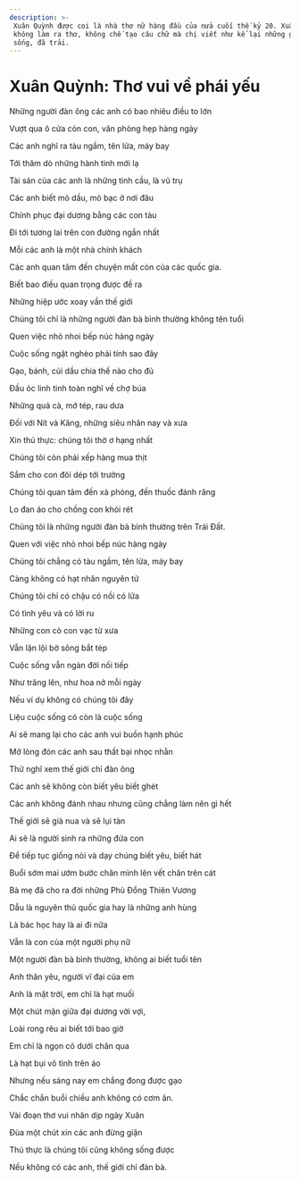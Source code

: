 ```yaml
---
description: >-
 Xuân Quỳnh được coi là nhà thơ nữ hàng đầu của nửa cuối thế kỷ 20. Xuân Quỳnh
 không làm ra thơ, không chế tạo câu chữ mà chị viết như kể lại những gì chị đã
 sống, đã trải.
---
```


# Xuân Quỳnh: Thơ vui về phái yếu

Những người đàn ông các anh có bao nhiêu điều to lớn

Vượt qua ô cửa cỏn con, văn phòng hẹp hàng ngày

Các anh nghĩ ra tàu ngầm, tên lửa, máy bay

Tới thăm dò những hành tinh mới lạ

Tài sản của các anh là những tinh cầu, là vũ trụ

Các anh biết mỏ dầu, mỏ bạc ở nơi đâu

Chính phục đại dương bằng các con tàu

Đi tới tương lai trên con đường ngắn nhất

Mỗi các anh là một nhà chính khách

Các anh quan tâm đến chuyện mất còn của các quốc gia.

Biết bao điều quan trọng được đề ra

Những hiệp ước xoay vần thế giới

Chúng tôi chỉ là những người đàn bà bình thường không tên tuổi

Quen việc nhỏ nhoi bếp núc hàng ngày

Cuộc sống ngặt nghèo phải tính sao đây

Gạo, bánh, củi dầu chia thế nào cho đủ

Đầu óc linh tinh toàn nghĩ về chợ búa

Những quả cà, mớ tép, rau dưa

Đối với Nít và Kăng, những siêu nhân nay và xưa

Xin thú thực: chúng tôi thờ ơ hạng nhất

Chúng tôi còn phải xếp hàng mua thịt

Sắm cho con đôi dép tới trường

Chúng tôi quan tâm đến xà phòng, đến thuốc đánh răng

Lo đan áo cho chồng con khỏi rét

Chúng tôi là những người đàn bà bình thường trên Trái Đất.

Quen với việc nhỏ nhoi bếp núc hàng ngày

Chúng tôi chẳng có tàu ngầm, tên lửa, máy bay

Càng không có hạt nhân nguyên tử

Chúng tôi chỉ có chậu có nồi có lửa

Có tình yêu và có lời ru

Những con cò con vạc từ xưa

Vẫn lặn lội bờ sông bắt tép

Cuộc sống vẫn ngàn đời nối tiếp

Như trăng lên, như hoa nở mỗi ngày

Nếu ví dụ không có chúng tôi đây

Liệu cuộc sống có còn là cuộc sống

Ai sẽ mang lại cho các anh vui buồn hạnh phúc

Mở lòng đón các anh sau thất bại nhọc nhằn

Thử nghĩ xem thế giới chỉ đàn ông

Các anh sẽ không còn biết yêu biết ghét

Các anh không đánh nhau nhưng cũng chẳng làm nên gì hết

Thế giới sẽ già nua và sẽ lụi tàn

Ai sẽ là người sinh ra những đứa con

Để tiếp tục giống nòi và dạy chúng biết yêu, biết hát

Buổi sớm mai ướm bước chân mình lên vết chân trên cát

Bà mẹ đã cho ra đời những Phù Đổng Thiên Vương

Dẫu là nguyên thủ quốc gia hay là những anh hùng

Là bác học hay là ai đi nữa

Vẫn là con của một người phụ nữ

Một người đàn bà bình thường, không ai biết tuổi tên

Anh thân yêu, người vĩ đại của em

Anh là mặt trời, em chỉ là hạt muối

Một chút mặn giữa đại dương vời vợi,

Loài rong rêu ai biết tới bao giờ

Em chỉ là ngọn cỏ dưới chân qua

Là hạt bụi vô tình trên áo

Nhưng nếu sáng nay em chẳng đong được gạo

Chắc chắn buổi chiều anh không có cơm ăn.

Vài đoạn thơ vui nhân dịp ngày Xuân

Đùa một chút xin các anh đừng giận

Thú thực là chúng tôi cũng không sống được

Nếu không có các anh, thế giới chỉ đàn bà.
